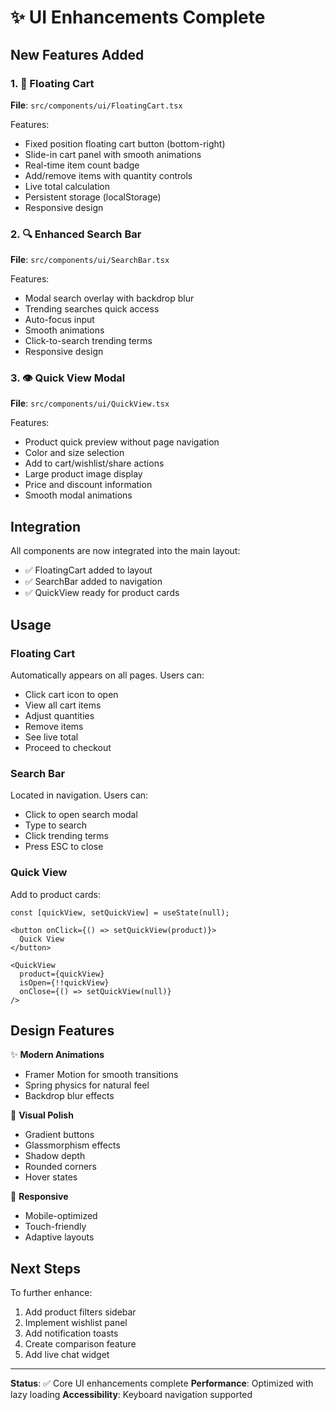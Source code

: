 # ✨ UI Enhancements Complete

## New Features Added

### 1. 🛒 Floating Cart
**File**: `src/components/ui/FloatingCart.tsx`

Features:
- Fixed position floating cart button (bottom-right)
- Slide-in cart panel with smooth animations
- Real-time item count badge
- Add/remove items with quantity controls
- Live total calculation
- Persistent storage (localStorage)
- Responsive design

### 2. 🔍 Enhanced Search Bar
**File**: `src/components/ui/SearchBar.tsx`

Features:
- Modal search overlay with backdrop blur
- Trending searches quick access
- Auto-focus input
- Smooth animations
- Click-to-search trending terms
- Responsive design

### 3. 👁️ Quick View Modal
**File**: `src/components/ui/QuickView.tsx`

Features:
- Product quick preview without page navigation
- Color and size selection
- Add to cart/wishlist/share actions
- Large product image display
- Price and discount information
- Smooth modal animations

## Integration

All components are now integrated into the main layout:
- ✅ FloatingCart added to layout
- ✅ SearchBar added to navigation
- ✅ QuickView ready for product cards

## Usage

### Floating Cart
Automatically appears on all pages. Users can:
- Click cart icon to open
- View all cart items
- Adjust quantities
- Remove items
- See live total
- Proceed to checkout

### Search Bar
Located in navigation. Users can:
- Click to open search modal
- Type to search
- Click trending terms
- Press ESC to close

### Quick View
Add to product cards:
```tsx
const [quickView, setQuickView] = useState(null);

<button onClick={() => setQuickView(product)}>
  Quick View
</button>

<QuickView 
  product={quickView} 
  isOpen={!!quickView} 
  onClose={() => setQuickView(null)} 
/>
```

## Design Features

✨ **Modern Animations**
- Framer Motion for smooth transitions
- Spring physics for natural feel
- Backdrop blur effects

🎨 **Visual Polish**
- Gradient buttons
- Glassmorphism effects
- Shadow depth
- Rounded corners
- Hover states

📱 **Responsive**
- Mobile-optimized
- Touch-friendly
- Adaptive layouts

## Next Steps

To further enhance:
1. Add product filters sidebar
2. Implement wishlist panel
3. Add notification toasts
4. Create comparison feature
5. Add live chat widget

---

**Status**: ✅ Core UI enhancements complete
**Performance**: Optimized with lazy loading
**Accessibility**: Keyboard navigation supported
